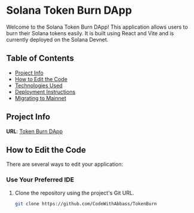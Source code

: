 # Solana Token Burn DApp

Welcome to the Solana Token Burn DApp! This application allows users to burn their Solana tokens easily. It is built using React and Vite and is currently deployed on the Solana Devnet.

## Table of Contents
- [Project Info](#project-info)
- [How to Edit the Code](#how-to-edit-the-code)
- [Technologies Used](#technologies-used)
- [Deployment Instructions](#deployment-instructions)
- [Migrating to Mainnet](#migrating-to-mainnet)

## Project Info

**URL**: [Token Burn DApp](https://github.com/CodeWithAbbass/TokenBurn)

## How to Edit the Code

There are several ways to edit your application:

### Use Your Preferred IDE

1. Clone the repository using the project's Git URL.
   ```bash
   git clone https://github.com/CodeWithAbbass/TokenBurn